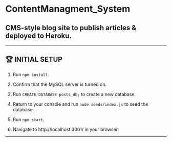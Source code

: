 # ContentManagment_System

## CMS-style blog site to publish articles &amp; deployed to Heroku.

---

## 🏆 INITIAL SETUP

1. Run `npm install`.

2. Confirm that the MySQL server is turned on.

3. Run `CREATE DATABASE posts_db;` to create a new database.

4. Return to your console and run `node seeds/index.js` to seed the database.

5. Run `npm start`.

6. Navigate to http://localhost:3001/ in your browser.

---
